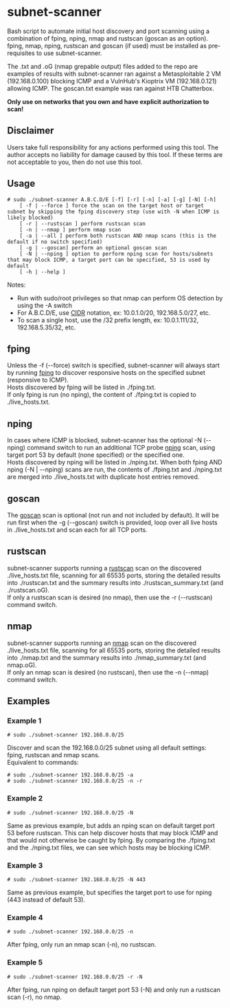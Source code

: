 # subnet-scanner
Bash script to automate initial host discovery and port scanning using a combination of fping, nping, nmap and rustscan (goscan as an option).  
fping, nmap, nping, rustscan and goscan (if used) must be installed as pre-requisites to use subnet-scanner.  

The .txt and .oG (nmap grepable output) files added to the repo are examples of results with subnet-scanner ran against a Metasploitable 2 VM (192.168.0.100) blocking ICMP and a VulnHub's Kioptrix VM (192.168.0.121) allowing ICMP. The goscan.txt example was ran against HTB Chatterbox.  

**Only use on networks that you own and have explicit authorization to scan!**  

## Disclaimer
Users take full responsibility for any actions performed using this tool.  The author accepts no liability for damage caused by this tool.  If these terms are not acceptable to you, then do not use this tool.  

## Usage  
```text
# sudo ./subnet-scanner A.B.C.D/E [-f] [-r] [-n] [-a] [-g] [-N] [-h]  
	[ -f | --force ] force the scan on the target host or target subnet by skipping the fping discovery step (use with -N when ICMP is likely blocked)
	[ -r | --rustscan ] perform rustscan scan  
	[ -n | --nmap ] perform nmap scan  
	[ -a | --all ] perform both rustscan AND nmap scans (this is the default if no switch specified)  
	[ -g | --goscan] perform an optional goscan scan
	[ -N | --nping ] option to perform nping scan for hosts/subnets that may block ICMP, a target port can be specified, 53 is used by default  
	[ -h | --help ]  
```

Notes:  
* Run with sudo/root privileges so that nmap can perform OS detection by using the -A switch  
* For A.B.C.D/E, use [CIDR](https://en.wikipedia.org/wiki/Classless_Inter-Domain_Routing#CIDR_notation) notation, ex: 10.0.1.0/20, 192.168.5.0/27, etc.  
* To scan a single host, use the /32 prefix length, ex: 10.0.1.111/32, 192.168.5.35/32, etc.  

## fping
Unless the -f (--force) switch is specified, subnet-scanner will always start by running [fping](https://fping.org/) to discover responsive hosts on the specified subnet (responsive to ICMP).  
Hosts discovered by fping will be listed in ./fping.txt.  
If only fping is run (no nping), the content of ./fping.txt is copied to ./live_hosts.txt.  

## nping
In cases where ICMP is blocked, subnet-scanner has the optional -N (--nping) command switch to run an additional TCP probe [nping](https://nmap.org/nping/) scan, using target port 53 by default (none specified) or the specified one.  
Hosts discovered by nping will be listed in ./nping.txt.
When both fping AND nping (-N | --nping) scans are run, the contents of ./fping.txt and ./nping.txt are merged into ./live_hosts.txt with duplicate host entries removed.  

## goscan  
The [goscan](https://github.com/sdcampbell/goscan) scan is optional (not run and not included by default). It will be run first when the -g (--goscan) switch is provided, loop over all live hosts in ./live_hosts.txt and scan each for all TCP ports.  

## rustscan
subnet-scanner supports running a [rustscan](https://rustscan.github.io/RustScan/) scan on the discovered ./live_hosts.txt file, scanning for all 65535 ports, storing the detailed results into ./rustscan.txt and the summary results into ./rustscan_summary.txt (and ./rustscan.oG).  
If only a rustscan scan is desired (no nmap), then use the -r (--rustscan) command switch.  

## nmap
subnet-scanner supports running an [nmap](https://nmap.org/) scan on the discovered ./live_hosts.txt file, scanning for all 65535 ports, storing the detailed results into ./nmap.txt and the summary results into ./nmap_summary.txt (and nmap.oG).  
If only an nmap scan is desired (no rustscan), then use the -n (--nmap) command switch. 

## Examples
### Example 1
```text
# sudo ./subnet-scanner 192.168.0.0/25  
```
Discover and scan the 192.168.0.0/25 subnet using all default settings: fping, rustscan and nmap scans.  
Equivalent to commands:  
```text
# sudo ./subnet-scanner 192.168.0.0/25 -a  
# sudo ./subnet-scanner 192.168.0.0/25 -n -r  
```
### Example 2
```text
# sudo ./subnet-scanner 192.168.0.0/25 -N  
```	
Same as previous example, but adds an nping scan on default target port 53 before rustscan. This can help discover hosts that may block ICMP and that would not otherwise be caught by fping. By comparing the ./fping.txt and the ./nping.txt files, we can see which hosts may be blocking ICMP.  

### Example 3
```text
# sudo ./subnet-scanner 192.168.0.0/25 -N 443  
```
Same as previous example, but specifies the target port to use for nping (443 instead of default 53).  

### Example 4
```text
# sudo ./subnet-scanner 192.168.0.0/25 -n  
```	
After fping, only run an nmap scan (-n), no rustscan.  

### Example 5
```text
# sudo ./subnet-scanner 192.168.0.0/25 -r -N  
```	
After fping, run nping on default target port 53 (-N) and only run a rustscan scan (-r), no nmap.
